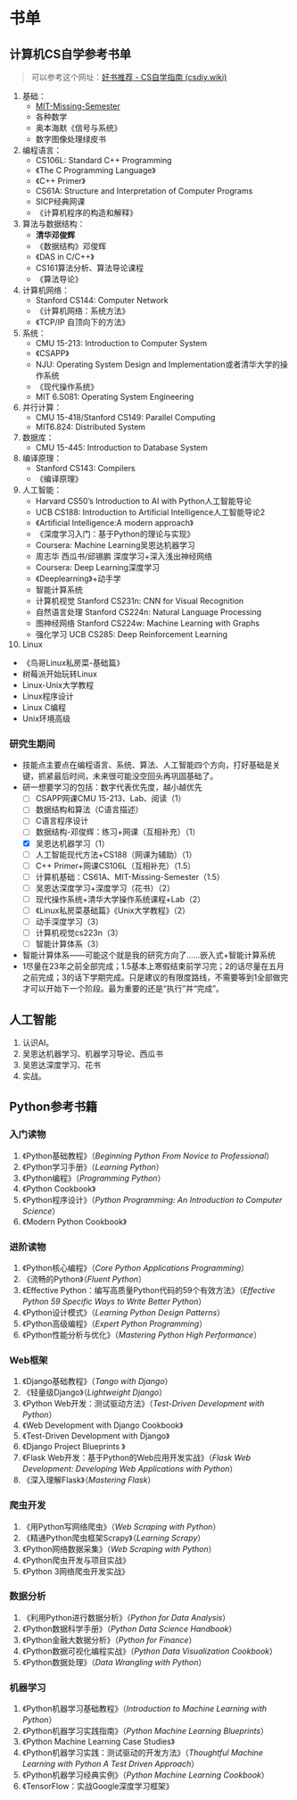 # 书单

## 计算机CS自学参考书单

> 可以参考这个网址：[好书推荐 - CS自学指南 (csdiy.wiki)](https://csdiy.wiki/好书推荐/)

1.  基础： 
    - [MIT-Missing-Semester](%E7%BC%96%E7%A8%8B%E5%85%A5%E9%97%A8/MIT-Missing-Semester.md)
    - 各种数学
    - 奥本海默《信号与系统》
    - 数字图像处理绿皮书
2.  编程语言： 
    - CS106L: Standard C++ Programming
    - 《The C Programming Language》
    - 《C++ Primer》
    - CS61A: Structure and Interpretation of Computer Programs
    - SICP经典网课
    - 《计算机程序的构造和解释》
3.  算法与数据结构： 
    - **清华邓俊辉**
    - 《数据结构》邓俊辉
    - 《DAS in C/C++》
    - CS161算法分析、算法导论课程
    - 《算法导论》
4.  计算机网络： 
    - Stanford CS144: Computer Network
    - 《计算机网络：系统方法》
    - 《TCP/IP 自顶向下的方法》
5.  系统： 
    - CMU 15-213: Introduction to Computer System
    - 《CSAPP》
    - NJU: Operating System Design and Implementation或者清华大学的操作系统
    - 《现代操作系统》
    - MIT 6.S081: Operating System Engineering
6.  并行计算： 
    -  CMU 15-418/Stanford CS149: Parallel Computing 
    -  MIT6.824: Distributed System 
7.  数据库： 
    - CMU 15-445: Introduction to Database System
8.  编译原理： 
    - Stanford CS143: Compilers
    - 《编译原理》
9.  人工智能： 
    - Harvard CS50’s Introduction to AI with Python人工智能导论
    - UCB CS188: Introduction to Artificial Intelligence人工智能导论2
    - 《Artificial Intelligence:A modern approach》
    - 《深度学习入门：基于Python的理论与实现》
    - Coursera: Machine Learning吴恩达机器学习
    - 周志华 西瓜书/邱锡鹏 深度学习+深入浅出神经网络
    - Coursera: Deep Learning深度学习
    - 《Deeplearning》+动手学
    - 智能计算系统
    - 计算机视觉 Stanford CS231n: CNN for Visual Recognition
    - 自然语言处理 Stanford CS224n: Natural Language Processing
    - 图神经网络 Stanford CS224w: Machine Learning with Graphs
    - 强化学习 UCB CS285: Deep Reinforcement Learning
10.  Linux 

   - 《鸟哥Linux私房菜-基础篇》
   - 树莓派开始玩转Linux
   - Linux-Unix大学教程
   - Linux程序设计
   - Linux C编程
   - Unix环境高级

### 研究生期间

- 技能点主要点在编程语言、系统、算法、人工智能四个方向，打好基础是关键，抓紧最后时间，未来很可能没空回头再巩固基础了。
- 研一想要学习的包括：数字代表优先度，越小越优先 
  - [ ] CSAPP网课CMU 15-213、Lab、阅读（1）
  - [ ] 数据结构和算法（C语言描述）
  - [ ] C语言程序设计
  - [ ] 数据结构-邓俊辉：练习+网课（互相补充）（1）
  - [x] 吴恩达机器学习（1）
  - [ ] 人工智能现代方法+CS188（网课为辅助）（1）
  - [ ] C++ Primer+网课CS106L（互相补充）（1.5）
  - [ ] 计算机基础：CS61A、MIT-Missing-Semester（1.5）
  - [ ] 吴恩达深度学习+深度学习（花书）（2）
  - [ ] 现代操作系统+清华大学操作系统课程+Lab（2）
  - [ ] 《Linux私房菜基础篇》《Unix大学教程》（2）
  - [ ] 动手深度学习（3）
  - [ ] 计算机视觉cs223n（3）
  - [ ] 智能计算体系（3）
- 智能计算体系——可能这个就是我的研究方向了……嵌入式+智能计算系统
- 1尽量在23年之前全部完成；1.5基本上寒假结束前学习完；2的话尽量在五月之前完成；3的话下学期完成。只是建议的有限度路线，不需要等到1全部做完才可以开始下一个阶段。最为重要的还是“执行”并“完成”。



## 人工智能

1. 认识AI。
2. 吴恩达机器学习、机器学习导论、西瓜书
3. 吴恩达深度学习、花书
4. 实战。



## Python参考书籍

### 入门读物

1. 《Python基础教程》（*Beginning Python From Novice to Professional*）
2. 《Python学习手册》（*Learning Python*）
3. 《Python编程》（*Programming Python*）
4. 《Python Cookbook》
5. 《Python程序设计》（*Python Programming: An Introduction to Computer Science*）
6. 《Modern Python Cookbook》

### 进阶读物

1. 《Python核心编程》（*Core Python Applications Programming*）
2. 《流畅的Python》（*Fluent Python*）
3. 《Effective Python：编写高质量Python代码的59个有效方法》（*Effective Python 59 Specific Ways to Write Better Python*）
4. 《Python设计模式》（*Learning Python Design Patterns*）
5. 《Python高级编程》（*Expert Python Programming*）
6. 《Python性能分析与优化》（*Mastering Python High Performance*）

### Web框架

1. 《Django基础教程》（*Tango with Django*）
2. 《轻量级Django》（*Lightweight Django*）
3. 《Python Web开发：测试驱动方法》（*Test-Driven Development with Python*）
4. 《Web Development with Django Cookbook》
5. 《Test-Driven Development with Django》
6. 《Django Project Blueprints 》
7. 《Flask Web开发：基于Python的Web应用开发实战》（*Flask Web Development: Developing Web Applications with Python*）
8. 《深入理解Flask》（*Mastering Flask*）

### 爬虫开发

1. 《用Python写网络爬虫》（*Web Scraping with Python*）
2. 《精通Python爬虫框架Scrapy》（*Learning Scrapy*）
3. 《Python网络数据采集》（*Web Scraping with Python*）
4. 《Python爬虫开发与项目实战》
5. 《Python 3网络爬虫开发实战》

### 数据分析

1. 《利用Python进行数据分析》（*Python for Data Analysis*）
2. 《Python数据科学手册》（*Python Data Science Handbook*）
3. 《Python金融大数据分析》（*Python for Finance*）
4. 《Python数据可视化编程实战》（*Python Data Visualization Cookbook*）
5. 《Python数据处理》（*Data Wrangling with Python*）

### 机器学习

1. 《Python机器学习基础教程》（*Introduction to Machine Learning with Python*）
2. 《Python机器学习实践指南》（*Python Machine Learning Blueprints*）
3. 《Python Machine Learning Case Studies》
4. 《Python机器学习实践：测试驱动的开发方法》（*Thoughtful Machine Learning with Python A Test Driven Approach*）
5. 《Python机器学习经典实例》（*Python Machine Learning Cookbook*）
6. 《TensorFlow：实战Google深度学习框架》
